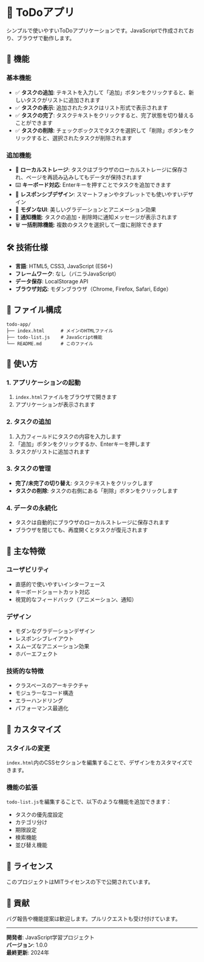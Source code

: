 # 📝 ToDoアプリ

シンプルで使いやすいToDoアプリケーションです。JavaScriptで作成されており、ブラウザで動作します。

## 🚀 機能

### 基本機能
- ✅ **タスクの追加**: テキストを入力して「追加」ボタンをクリックすると、新しいタスクがリストに追加されます
- ✅ **タスクの表示**: 追加されたタスクはリスト形式で表示されます
- ✅ **タスクの完了**: タスクテキストをクリックすると、完了状態を切り替えることができます
- ✅ **タスクの削除**: チェックボックスでタスクを選択して「削除」ボタンをクリックすると、選択されたタスクが削除されます

### 追加機能
- 💾 **ローカルストレージ**: タスクはブラウザのローカルストレージに保存され、ページを再読み込みしてもデータが保持されます
- ⌨️ **キーボード対応**: Enterキーを押すことでタスクを追加できます
- 📱 **レスポンシブデザイン**: スマートフォンやタブレットでも使いやすいデザイン
- 🎨 **モダンなUI**: 美しいグラデーションとアニメーション効果
- 🔔 **通知機能**: タスクの追加・削除時に通知メッセージが表示されます
- 🗑️ **一括削除機能**: 複数のタスクを選択して一度に削除できます

## 🛠️ 技術仕様

- **言語**: HTML5, CSS3, JavaScript (ES6+)
- **フレームワーク**: なし（バニラJavaScript）
- **データ保存**: LocalStorage API
- **ブラウザ対応**: モダンブラウザ（Chrome, Firefox, Safari, Edge）

## 📁 ファイル構成

```
todo-app/
├── index.html      # メインのHTMLファイル
├── todo-list.js    # JavaScript機能
└── README.md       # このファイル
```

## 🚀 使い方

### 1. アプリケーションの起動
1. `index.html`ファイルをブラウザで開きます
2. アプリケーションが表示されます

### 2. タスクの追加
1. 入力フィールドにタスクの内容を入力します
2. 「追加」ボタンをクリックするか、Enterキーを押します
3. タスクがリストに追加されます

### 3. タスクの管理
- **完了/未完了の切り替え**: タスクテキストをクリックします
- **タスクの削除**: タスクの右側にある「削除」ボタンをクリックします

### 4. データの永続化
- タスクは自動的にブラウザのローカルストレージに保存されます
- ブラウザを閉じても、再度開くとタスクが復元されます

## 🎯 主な特徴

### ユーザビリティ
- 直感的で使いやすいインターフェース
- キーボードショートカット対応
- 視覚的なフィードバック（アニメーション、通知）

### デザイン
- モダンなグラデーションデザイン
- レスポンシブレイアウト
- スムーズなアニメーション効果
- ホバーエフェクト

### 技術的な特徴
- クラスベースのアーキテクチャ
- モジュラーなコード構造
- エラーハンドリング
- パフォーマンス最適化

## 🔧 カスタマイズ

### スタイルの変更
`index.html`内のCSSセクションを編集することで、デザインをカスタマイズできます。

### 機能の拡張
`todo-list.js`を編集することで、以下のような機能を追加できます：
- タスクの優先度設定
- カテゴリ分け
- 期限設定
- 検索機能
- 並び替え機能

## 📝 ライセンス

このプロジェクトはMITライセンスの下で公開されています。

## 🤝 貢献

バグ報告や機能提案は歓迎します。プルリクエストも受け付けています。

---

**開発者**: JavaScript学習プロジェクト  
**バージョン**: 1.0.0  
**最終更新**: 2024年 